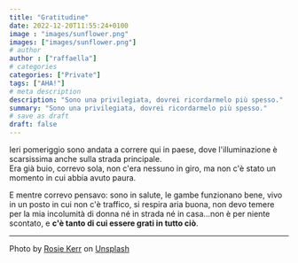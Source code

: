 ```yaml
---
title: "Gratitudine"
date: 2022-12-20T11:55:24+0100
image : "images/sunflower.png"
images: ["images/sunflower.png"]
# author
author : ["raffaella"]
# categories
categories: ["Private"]
tags: ["AHA!"]
# meta description
description: "Sono una privilegiata, dovrei ricordarmelo più spesso."
summary: "Sono una privilegiata, dovrei ricordarmelo più spesso."
# save as draft
draft: false
---
```

Ieri pomeriggio sono andata a correre qui in paese, dove l'illuminazione è scarsissima anche sulla strada principale.<br> 
Era già buio, correvo sola, non c'era nessuno in giro, ma non c'è stato un momento in cui abbia avuto paura.

E mentre correvo pensavo: sono in salute, le gambe funzionano bene, vivo in un posto in cui non c'è traffico, si respira aria buona, non devo temere per la mia incolumità di donna né in strada né in casa…non è per niente scontato, e **c'è tanto di cui essere grati in tutto ciò**. 

---
Photo by [Rosie Kerr](https://unsplash.com/@rosiekerr?utm_source=unsplash&utm_medium=referral&utm_content=creditCopyText) on [Unsplash](https://unsplash.com/photos/DoUUDaNwHJM?utm_source=unsplash&utm_medium=referral&utm_content=creditCopyText)